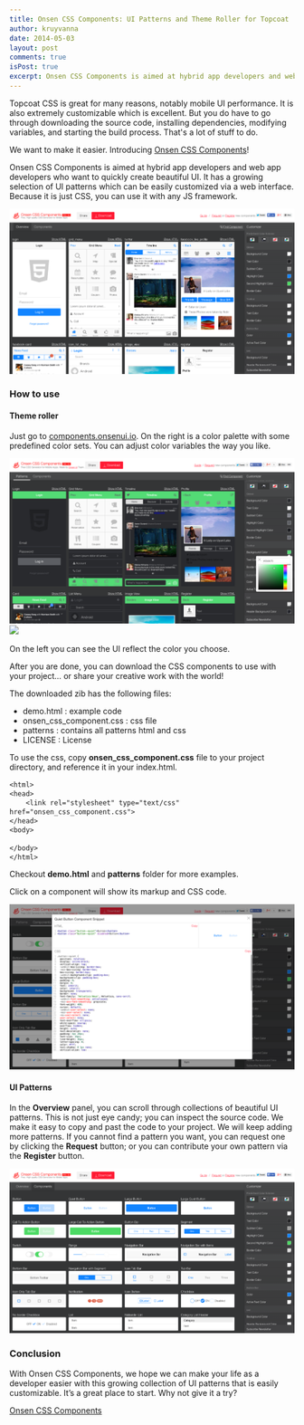 ```yaml
---
title: Onsen CSS Components: UI Patterns and Theme Roller for Topcoat
author: kruyvanna
date: 2014-05-03
layout: post
comments: true
isPost: true
excerpt: Onsen CSS Components is aimed at hybrid app developers and web app developers who want to quickly create beautiful UI. Because it is just CSS, you can use it with any JS framework.
---
```


Topcoat CSS is great for many reasons, notably mobile UI performance. It is also extremely customizable which is excellent. But you do have to go through downloading the source code, installing dependencies, modifying variables, and starting the build process. That's a lot of stuff to do.

We want to make it easier. Introducing [Onsen CSS Components](http://components.onsenui.io)!

Onsen CSS Components is aimed at hybrid app developers and web app developers who want to quickly create beautiful UI. It has a growing selection of UI patterns which can be easily customized via a web interface. Because it is just CSS, you can use it with any JS framework.

[![Onsen CSS Components](overview.png)](http://components.onsenui.io)

### How to use

#### Theme roller

Just go to [components.onsenui.io](http://components.onsenui.io). On the right is a color palette with some predefined color sets. You can adjust color variables the way you like.

[![Red color example](red-color.png)](http://components.onsenui.io) <img src="http://components.onsenui.io/be/tb.gif" style="width:1px">

On the left you can see the UI reflect the color you choose.

After you are done, you can download the CSS components to use with your project… or share your creative work with the world!

The downloaded zib has the following files:

- demo.html : example code
- onsen\_css\_component.css : css file
- patterns : contains all patterns html and css
- LICENSE : License

To use the css, copy **onsen\_css\_component.css** file to your project directory, and reference it in your index.html.

	<html>
	<head>
		<link rel="stylesheet" type="text/css" href="onsen_css_component.css">
	</head>
	<body>
		
	</body>
	</html>

Checkout **demo.html** and **patterns** folder for more examples.

Click on a component will show its markup and CSS code.

[![Customizer Dialog](customize.png)](http://components.onsenui.io)

#### UI Patterns

In the **Overview** panel, you can scroll through collections of beautiful UI patterns. This is not just eye candy; you can inspect the source code. We make it easy to copy and past the code to your project. We will keep adding more patterns. If you cannot find a pattern you want, you can request one by clicking the **Request** button; or you can contribute your own pattern via the **Register** button.

[![Components Overview](components.png)](http://components.onsenui.io)

### Conclusion

With Onsen CSS Components, we hope we can make your life as a developer easier with this growing collection of UI patterns that is easily customizable. It’s a great place to start. Why not give it a try?

[Onsen CSS Components](http://components.onsenui.io)
